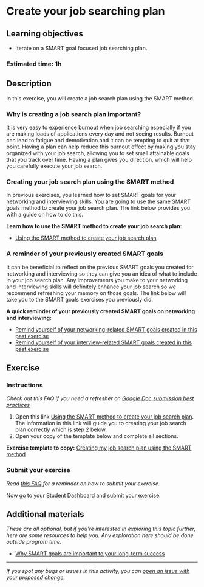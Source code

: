 # Create your job searching plan

## Learning objectives

- Iterate on a SMART goal focused job searching plan.

### **Estimated time**: 1h

## Description

In this exercise, you will create a job search plan using the SMART method.

### Why is creating a job search plan important?

It is very easy to experience burnout when job searching especially if you are making loads of applications every day and not seeing results. Burnout can lead to fatigue and demotivation and it can be tempting to quit at that point. Having a plan can help reduce this burnout effect by making you stay organized with your job search, allowing you to set small attainable goals that you track over time. Having a plan gives you direction, which will help you carefully execute your job search.

### Creating your job search plan using the SMART method

In previous exercises, you learned how to set SMART goals for your networking and interviewing skills. You are going to use the same SMART goals method to create your job search plan. The link below provides you with a guide on how to do this.

**Learn how to use the SMART method to create your job search plan:**

- [Using the SMART method to create your job search plan](https://github.com/matovu-farid/curriculum-professional-skills/blob/main/job-search/using-the-smart-method-to-create-your-job-search-plan.md)

### A reminder of your previously created SMART goals

It can be beneficial to reflect on the previous SMART goals you created for networking and interviewing so they can give you an idea of what to include in your job search plan. Any improvements you make to your networking and interviewing skills will definitely enhance your job search so we recommend refreshing your memory on those goals. The link below will take you to the SMART goals exercises you previously did.

**A quick reminder of your previously created SMART goals on networking and interviewing:**

- [Remind yourself of your networking-related SMART goals created in this past exercise](https://github.com/matovu-farid/curriculum-professional-skills/blob/main/job-search/define-and-set-smart-goals-for-your-networking-efforts.md)
- [Remind yourself of your interview-related SMART goals created in this past exercise](https://github.com/matovu-farid/curriculum-professional-skills/blob/main/mock-interviews/use-feedback-to-set-some-interview-related-smart-goals.md)

## Exercise

### Instructions

_Check out this FAQ if you need a refresher on [Google Doc submission best practices](https://microverse.zendesk.com/hc/en-us/articles/360063156813)_

1. Open this link [Using the SMART method to create your job search plan](https://github.com/matovu-farid/curriculum-professional-skills/blob/main/job-search/using-the-smart-method-to-create-your-job-search-plan.md). The information in this link will guide you to creating your job search plan correctly which is step 2 below.
2. Open your copy of the template below and complete all sections.

**Exercise template to copy:** [Creating my job search plan using the SMART method](https://docs.google.com/document/d/1ZK5zG_6Ljp1YnQH7J9imHSTsn3i2Ejozqxs7NKhbk0o/edit#)

### Submit your exercise

_Read [this FAQ](https://microverse.zendesk.com/hc/en-us/articles/360061344234) for a reminder on how to submit your exercise._

Now go to your Student Dashboard and submit your exercise.

## Additional materials

_These are all optional, but if you're interested in exploring this topic further, here are some resources to help you. Any exploration here should be done outside program time._

- [Why SMART goals are important to your long-term success](https://www.smamarketing.net/blog/why-smart-goals-are-important)

---

_If you spot any bugs or issues in this activity, you can [open an issue with your proposed change](https://github.com/microverseinc/curriculum-transversal-skills/blob/main/git-github/articles/open_issue.md)._

